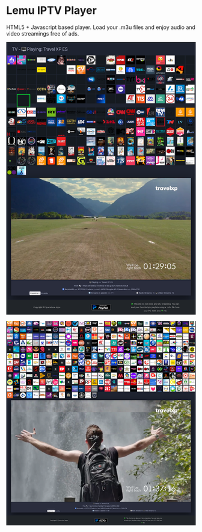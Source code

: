 # Lemu IPTV Player

HTML5 + Javascript based player. Load your .m3u files and enjoy audio and video streamings free of ads.

![sample](assets/lemu-player-screenshot.png)

![sample](assets/lemu-player-screenshot-02.png)